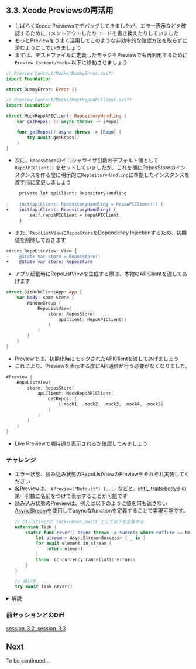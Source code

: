 ## 3.3. Xcode Previewsの再活用
- しばらくXcode Previewsでデバッグしてきましたが、エラー表示などを確認するためにコメントアウトしたりコードを書き換えたりしていました
- もっとPreviewをうまく活用してこのような非効率的な確認方法を取らずに済むようにしていきましょう
- まずは、テストファイルに定義したモックをPreviewでも再利用するために `Preview Content/Mocks` 以下に移動させましょう

```swift
// Preview Content/Mocks/DummyError.swift
import Foundation

struct DummyError: Error {}
```

```swift
// Preview Content/Mocks/MockRepoAPIClient.swift
import Foundation

struct MockRepoAPIClient: RepositoryHandling {
    var getRepos: () async throws -> [Repo]

    func getRepos() async throws -> [Repo] {
        try await getRepos()
    }
}
```
- 次に、`ReposStore`のイニシャライザ引数のデフォルト値として `RepoAPIClient()` をセットしていましたが、これを機にReposStoreのインスタンスを作る度に明示的に`RepositoryHandling`に準拠したインスタンスを渡す形に変更しましょう
```diff 
     private let apiClient: RepositoryHandling
 
-    init(apiClient: RepositoryHandling = RepoAPIClient()) {
+    init(apiClient: RepositoryHandling) {
         self.repoAPIClient = repoAPIClient
     }
```
- また、`RepoListView`に`ReposStore`をDependency Injectionするため、初期値を削除しておきます

```diff
struct RepoListView: View {
-    @State var store = ReposStore()
+    @State var store: ReposStore
```

- アプリ起動時にRepoListViewを生成する際は、本物のAPIClientを渡してあげます
```swift
struct GitHubClientApp: App {
    var body: some Scene {
        WindowGroup {
            RepoListView(
                store: ReposStore(
                    apiClient: RepoAPIClient()
                )
            )
        }
    }
}
```

- Previewでは、初期化時にモックされたAPIClientを渡してあげましょう
- これにより、Previewを表示する度にAPI通信が行う必要がなくなりました。
```swift
#Preview {
    RepoListView(
        store: ReposStore(
            apiClient: MockRepoAPIClient(
                getRepos: {
                    [.mock1, .mock2, .mock3, .mock4, .mock5]
                }
            )
        )
    )
}
```

- Live Previewで期待通り表示されるか確認してみましょう
    
### チャレンジ
- エラー状態、読み込み状態のRepoListViewのPreviewをそれぞれ実装してください
- 各Previewは、 `#Preview("Default") {...}` などと、[init(_:traits:body:)](https://developer.apple.com/documentation/developertoolssupport/preview/init(_:traits:body:)-8pemr) の第一引数に名前をつけて表示することが可能です
- 読み込み状態のPreviewは、例えば以下のように値を何も返さない[AsyncStream](https://developer.apple.com/documentation/swift/asyncstream)を使用してasyncなfunctionを定義することで実現可能です。
  ```swift
  // Utilities/に`Task+never.swift`として以下を定義する
  extension Task {
      static func never() async throws -> Success where Failure == Never {
          let stream = AsyncStream<Success> { _ in }
          for await element in stream {
              return element
          }
          throw _Concurrency.CancellationError()
      }
  }

  // 使い方
  try await Task.never()
  ```

<details>
    <summary>解説</summary>


#### エラー状態のPreview
RepoListViewを追加して、MockRepoAPIClientのerrorに`DummyError()`を渡すことで実現可能です。

```swift
#Preview("Error") {
    RepoListView(
        store: ReposStore(
            apiClient: MockRepoAPIClient(
                getRepos: {
                    throw DummyError()
                }
            )
        )
    )
}
```

Previewの上部にErrorというタブが表示されました、これをクリックすればエラー状態のPreviewを確認することができます

<img src="https://user-images.githubusercontent.com/17004375/234429326-f8a275c4-3f92-409a-9562-61998df9fb95.png" width="300" />

#### 読み込み状態のPreview
上述のTask.never()を使うことで実現可能です。
```swift
#Preview("Loading") {
    RepoListView(
        store: ReposStore(
            apiClient: MockRepoAPIClient(
                getRepos: {
                    try await Task.never()
                }
            )
        )
    )
}
```

</details>

### 前セッションとのDiff
[session-3.2..session-3.3](https://github.com/mixigroup/ios-swiftui-training/compare/session-3.2..session-3.3)

## Next
To be continued...
